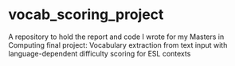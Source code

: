 # vocab_scoring_project
A repository to hold the report and code I wrote for my Masters in Computing final project: Vocabulary extraction from text input with language-dependent difficulty scoring for ESL contexts
